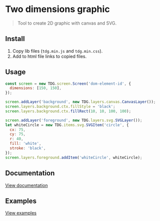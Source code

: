 # Two dimensions graphic

> Tool to create 2D graphic with canvas and SVG.


## Install

1. Copy lib files (`tdg.min.js` and `tdg.min.css`).
2. Add to html file links to copied files.


## Usage

```javascript
const screen = new TDG.screen.Screen('dom-element-id', {
  dimensions: [150, 150],
});

screen.addLayer('background', new TDG.layers.canvas.CanvasLayer());
screen.layers.background.ctx.fillStyle = 'black';
screen.layers.background.ctx.fillRect(10, 10, 100, 100);

screen.addLayer('foreground', new TDG.layers.svg.SVGLayer());
let whiteCircle = new TDG.items.svg.SVGItem('circle', {
  cx: 75,
  cy: 75,
  r: 40,
  fill: 'white',
  stroke: 'black',
});
screen.layers.foreground.addItem('whiteCircle', whiteCircle);
```


## Documentation
[View documentation](https://github.com/YegorDB/TDG/tree/master/doc)


## Examples
[View examples](https://github.com/YegorDB/TDG/tree/master/examples)

